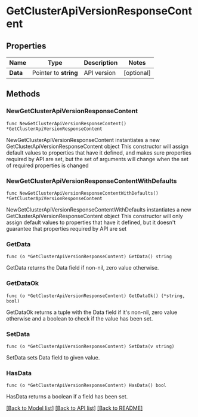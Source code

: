 # GetClusterApiVersionResponseContent

## Properties

Name | Type | Description | Notes
------------ | ------------- | ------------- | -------------
**Data** | Pointer to **string** | API version | [optional] 

## Methods

### NewGetClusterApiVersionResponseContent

`func NewGetClusterApiVersionResponseContent() *GetClusterApiVersionResponseContent`

NewGetClusterApiVersionResponseContent instantiates a new GetClusterApiVersionResponseContent object
This constructor will assign default values to properties that have it defined,
and makes sure properties required by API are set, but the set of arguments
will change when the set of required properties is changed

### NewGetClusterApiVersionResponseContentWithDefaults

`func NewGetClusterApiVersionResponseContentWithDefaults() *GetClusterApiVersionResponseContent`

NewGetClusterApiVersionResponseContentWithDefaults instantiates a new GetClusterApiVersionResponseContent object
This constructor will only assign default values to properties that have it defined,
but it doesn't guarantee that properties required by API are set

### GetData

`func (o *GetClusterApiVersionResponseContent) GetData() string`

GetData returns the Data field if non-nil, zero value otherwise.

### GetDataOk

`func (o *GetClusterApiVersionResponseContent) GetDataOk() (*string, bool)`

GetDataOk returns a tuple with the Data field if it's non-nil, zero value otherwise
and a boolean to check if the value has been set.

### SetData

`func (o *GetClusterApiVersionResponseContent) SetData(v string)`

SetData sets Data field to given value.

### HasData

`func (o *GetClusterApiVersionResponseContent) HasData() bool`

HasData returns a boolean if a field has been set.


[[Back to Model list]](../README.md#documentation-for-models) [[Back to API list]](../README.md#documentation-for-api-endpoints) [[Back to README]](../README.md)


